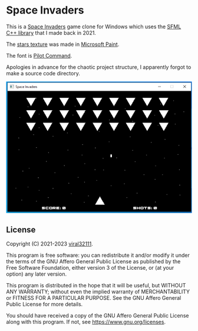 # Space Invaders

This is a [Space Invaders](https://en.wikipedia.org/wiki/Space_Invaders) game clone for Windows which uses the [SFML C++ library](https://www.sfml-dev.org) that I made back in 2021.

The [stars texture](/Textures/Stars.png) was made in [Microsoft Paint](https://en.wikipedia.org/wiki/Microsoft_Paint).

The font is [Pilot Command](https://www.dafont.com/pilot-command.font).

Apologies in advance for the chaotic project structure, I apparently forgot to make a source code directory.

![Screenshot](/Screenshot.png)

## License

Copyright (C) 2021-2023 [viral32111](https://viral32111.com).

This program is free software: you can redistribute it and/or modify
it under the terms of the GNU Affero General Public License as
published by the Free Software Foundation, either version 3 of the
License, or (at your option) any later version.

This program is distributed in the hope that it will be useful,
but WITHOUT ANY WARRANTY; without even the implied warranty of
MERCHANTABILITY or FITNESS FOR A PARTICULAR PURPOSE. See the
GNU Affero General Public License for more details.

You should have received a copy of the GNU Affero General Public License
along with this program. If not, see https://www.gnu.org/licenses.
